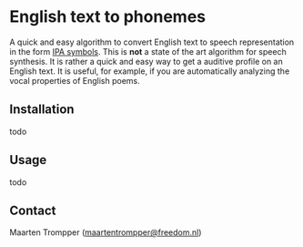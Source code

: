 # English text to phonemes

A quick and easy algorithm to convert English text to speech representation in the form [IPA symbols](https://en.wikipedia.org/wiki/International_Phonetic_Alphabet). This is **not** a state of the art algorithm for speech synthesis. It is rather a quick and easy way to get a auditive profile on an English text. It is useful, for example, if you are automatically analyzing the vocal properties of English poems.

## Installation
todo

## Usage
todo

## Contact
Maarten Trompper (<maartentrompper@freedom.nl>)
